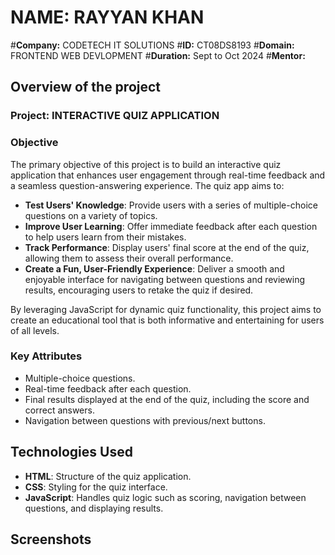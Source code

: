 # **NAME:** RAYYAN KHAN
#**Company:** CODETECH IT SOLUTIONS
#**ID:** CT08DS8193
#**Domain:** FRONTEND WEB DEVLOPMENT
#**Duration:** Sept to Oct 2024
#**Mentor:**


## Overview of the project

### Project: INTERACTIVE QUIZ APPLICATION

### Objective 
The primary objective of this project is to build an interactive quiz application that enhances user engagement through real-time feedback and a seamless question-answering experience. The quiz app aims to:

- **Test Users' Knowledge**: Provide users with a series of multiple-choice questions on a variety of topics.
- **Improve User Learning**: Offer immediate feedback after each question to help users learn from their mistakes.
- **Track Performance**: Display users' final score at the end of the quiz, allowing them to assess their overall performance.
- **Create a Fun, User-Friendly Experience**: Deliver a smooth and enjoyable interface for navigating between questions and reviewing results, encouraging users to retake the quiz if desired.
  
By leveraging JavaScript for dynamic quiz functionality, this project aims to create an educational tool that is both informative and entertaining for users of all levels.

### Key Attributes
- Multiple-choice questions.
- Real-time feedback after each question.
- Final results displayed at the end of the quiz, including the score and correct answers.
- Navigation between questions with previous/next buttons.

## Technologies Used
- **HTML**: Structure of the quiz application.
- **CSS**: Styling for the quiz interface.
- **JavaScript**: Handles quiz logic such as scoring, navigation between questions, and displaying results.

## Screenshots

